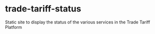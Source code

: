 # trade-tariff-status
Static site to display the status of the various services in the Trade Tariff Platform
